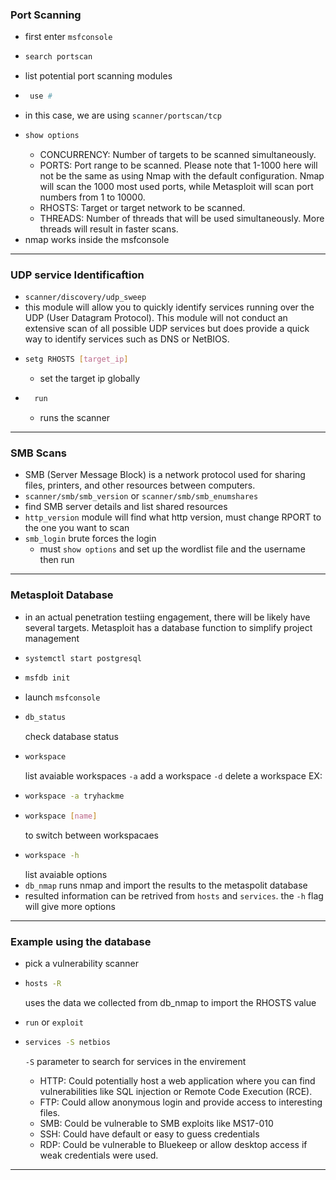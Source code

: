 ### Port Scanning 
- first enter `msfconsole`
- ```bash
  search portscan
  ```
- list potential port scanning modules
- ```bash
   use #
   ```
- in this case, we are using `scanner/portscan/tcp`
- ```bash
  show options
  ```
    - CONCURRENCY: Number of targets to be scanned simultaneously.
    - PORTS: Port range to be scanned. Please note that 1-1000 here will not be the same as using Nmap with the default configuration. Nmap will scan the 1000 most used ports, while Metasploit will scan port numbers from 1 to 10000.
    - RHOSTS: Target or target network to be scanned.
    - THREADS: Number of threads that will be used simultaneously. More threads will result in faster scans.
- nmap works inside the msfconsole
___
### UDP service Identificaftion
- `scanner/discovery/udp_sweep`
- this module will allow you to quickly identify services running over the UDP (User Datagram Protocol). This module will not conduct an extensive scan of all possible UDP services but does provide a quick way to identify services such as DNS or NetBIOS.
- ```bash
  setg RHOSTS [target_ip]
  ```
  - set the target ip globally
- ```bash
    run
  ```
  - runs the scanner
___
### SMB Scans
- SMB (Server Message Block) is a network protocol used for sharing files, printers, and other resources between computers.
- `scanner/smb/smb_version` or `scanner/smb/smb_enumshares`
- find SMB server details and list shared resources
- `http_version` module will find what http version, must change RPORT to the one you want to scan 
- `smb_login` brute forces the login
  - must `show options` and set up the wordlist file and the username then run
___
### Metasploit Database
- in an actual penetration testiing engagement, there will be likely have several targets. Metasploit has a database function to simplify project management
- ```bash
  systemctl start postgresql
  ```
- ```bash
  msfdb init
  ```
- launch `msfconsole`
- ```bash
  db_status
  ```
  check database status
- ```bash
  workspace
  ```
  list avaiable workspaces
  `-a` add a workspace
  `-d` delete a workspace
  EX:
- ```bash
  workspace -a tryhackme
  ```
- ```bash
  workspace [name]
  ```
  to switch between workspacaes
- ```bash
  workspace -h
  ```
  list avaiable options    
- `db_nmap` runs nmap and import the results to the metaspolit database
- resulted information can be retrived from `hosts` and `services`. the `-h` flag will give more options
___
### Example using the database
- pick a vulnerability scanner
- ```bash
  hosts -R
  ```
  uses the data we collected from db_nmap to import the RHOSTS value
- `run` or `exploit`
- ```bash
  services -S netbios
  ```
  `-S` parameter to search for services in the envirement
  
  - HTTP: Could potentially host a web application where you can find vulnerabilities like SQL injection or Remote Code Execution (RCE). 
  - FTP: Could allow anonymous login and provide access to interesting files. 
  -  SMB: Could be vulnerable to SMB exploits like MS17-010
  - SSH: Could have default or easy to guess credentials
  -  RDP: Could be vulnerable to Bluekeep or allow desktop access if weak credentials were used. 
___
  




















